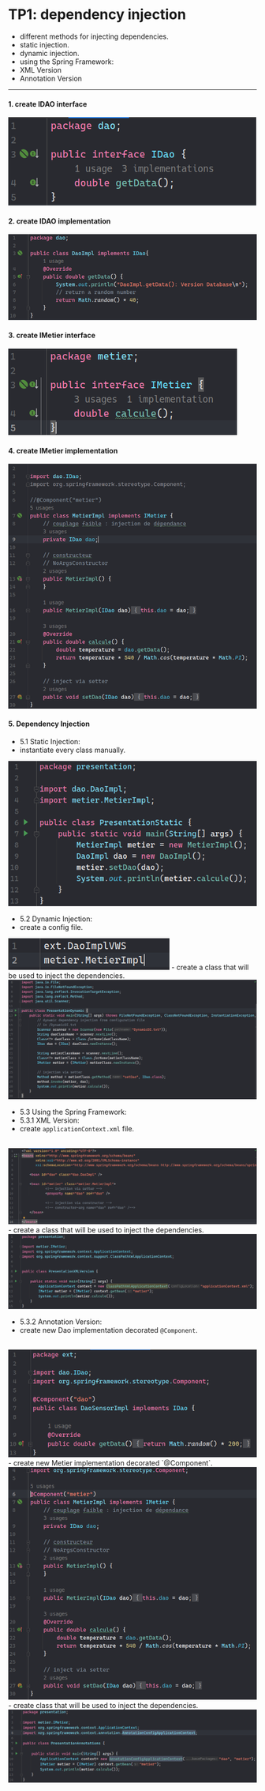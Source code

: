 # TP1: dependency injection

- different methods for injecting dependencies.
- static injection.
- dynamic injection.
- using the Spring Framework:
- XML Version
- Annotation Version
---

#### 1. create IDAO interface
<img src="screenshoots/create-IDAO-interface.png" alt="create IDAO interface">

#### 2. create IDAO implementation
<img src="screenshoots/create-IDAO-implementation.png" alt="create IDAO implementation">

#### 3. create IMetier interface
<img src="screenshoots/create-IMetier-interface.png" alt="create IMetier interface">

#### 4. create IMetier implementation
<img src="screenshoots/create-IMetier-Implementation.png" alt="create IMetier implementation">

#### 5. Dependency Injection

- 5.1 Static Injection:
- instantiate every class manually.
<img src="screenshoots/static-di.png">

- 5.2 Dynamic Injection:
- create a config file.
<img src="screenshoots/config-file.png">
- create a class that will be used to inject the dependencies.
<img src="screenshoots/dynamic-di.png">

- 5.3 Using the Spring Framework:
- 5.3.1 XML Version:
- create `applicationContext.xml` file.
<br>
<img src="screenshoots/applicationContext.png">
<br>
- create a class that will be used to inject the dependencies.
<br>
<img src="screenshoots/spring-xml-version.png">

- 5.3.2 Annotation Version:
- create new Dao implementation decorated `@Component`.
<br>
<img src="screenshoots/new-dao-impl-with-component.png">
<br>
- create new Metier implementation decorated `@Component`.
<br>
<img src="screenshoots/metier-class-component.png">
- create class that will be used to inject the dependencies.
<br>
<img src="screenshoots/pres-annotations.png">